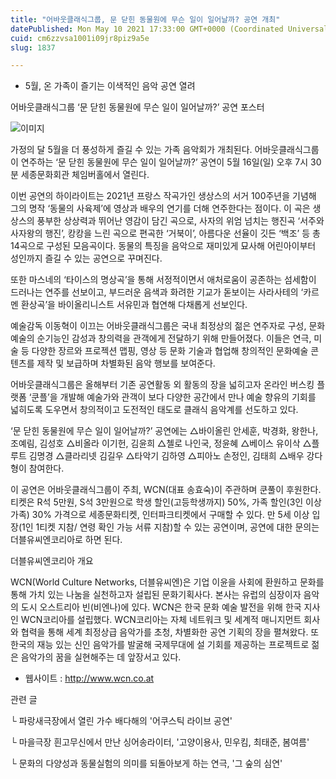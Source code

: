 ```yaml
---
title: "어바웃클래식그룹, 문 닫힌 동물원에 무슨 일이 일어날까? 공연 개최"
datePublished: Mon May 10 2021 17:33:00 GMT+0000 (Coordinated Universal Time)
cuid: cm6zzvsa1001i09jr8piz9a5e
slug: 1837

---
```



- 5월, 온 가족이 즐기는 이색적인 음악 공연 열려

어바웃클래식그룹 ‘문 닫힌 동물원에 무슨 일이 일어날까?’ 공연 포스터

![이미지](https://cdn.hashnode.com/res/hashnode/image/upload/v1739248887951/d9c53f17-ed6f-4d5a-a015-5eaf4d0a8c7a.jpeg)

가정의 달 5월을 더 풍성하게 즐길 수 있는 가족 음악회가 개최된다. 어바웃클래식그룹이 연주하는 ‘문 닫힌 동물원에 무슨 일이 일어날까?’ 공연이 5월 16일(일) 오후 7시 30분 세종문화회관 체임버홀에서 열린다.

이번 공연의 하이라이트는 2021년 프랑스 작곡가인 생상스의 서거 100주년을 기념해 그의 명작 ‘동물의 사육제’에 영상과 배우의 연기를 더해 연주한다는 점이다. 이 곡은 생상스의 풍부한 상상력과 뛰어난 영감이 담긴 곡으로, 사자의 위엄 넘치는 행진곡 ‘서주와 사자왕의 행진’, 캉캉을 느린 곡으로 편곡한 ‘거북이’, 아름다운 선율이 깃든 ‘백조’ 등 총 14곡으로 구성된 모음곡이다. 동물의 특징을 음악으로 재미있게 묘사해 어린아이부터 성인까지 즐길 수 있는 공연으로 꾸며진다.

또한 마스네의 ‘타이스의 명상곡’을 통해 서정적이면서 애처로움이 공존하는 섬세함이 드러나는 연주를 선보이고, 부드러운 음색과 화려한 기교가 돋보이는 사라사테의 ‘카르멘 환상곡’을 바이올리니스트 서유민과 협연해 다채롭게 선보인다.

예술감독 이동혁이 이끄는 어바웃클래식그룹은 국내 최정상의 젊은 연주자로 구성, 문화예술의 순기능인 감성과 창의력을 관객에게 전달하기 위해 만들어졌다. 이들은 연극, 미술 등 다양한 장르와 프로젝션 맵핑, 영상 등 문화 기술과 협업해 창의적인 문화예술 콘텐츠를 제작 및 보급하며 차별화된 음악 행보를 보여준다.

어바웃클래식그룹은 올해부터 기존 공연활동 외 활동의 장을 넓히고자 온라인 버스킹 플랫폼 ‘쿤플’을 개발해 예술가와 관객이 보다 다양한 공간에서 만나 예술 향유의 기회를 넓히도록 도우면서 창의적이고 도전적인 태도로 클래식 음악계를 선도하고 있다.

‘문 닫힌 동물원에 무슨 일이 일어날까?’ 공연에는 △바이올린 안세훈, 박경화, 왕한나, 조예림, 김성호 △비올라 이기헌, 김윤희 △첼로 나인국, 정윤혜 △베이스 유이삭 △플루트 김명경 △클라리넷 김길우 △타악기 김하영 △피아노 손정인, 김태희 △배우 강다형이 참여한다.

이 공연은 어바웃클래식그룹이 주최, WCN(대표 송효숙)이 주관하며 쿤풀이 후원한다. 티켓은 R석 5만원, S석 3만원으로 학생 할인(고등학생까지) 50%, 가족 할인(3인 이상 가족) 30% 가격으로 세종문화티켓, 인터파크티켓에서 구매할 수 있다. 만 5세 이상 입장(1인 1티켓 지참/ 연령 확인 가능 서류 지참)할 수 있는 공연이며, 공연에 대한 문의는 더블유씨엔코리아로 하면 된다.

더블유씨엔코리아 개요

WCN(World Culture Networks, 더블유씨엔)은 기업 이윤을 사회에 환원하고 문화를 통해 가치 있는 나눔을 실천하고자 설립된 문화기획사다. 본사는 유럽의 심장이자 음악의 도시 오스트리아 빈(비엔나)에 있다. WCN은 한국 문화 예술 발전을 위해 한국 지사인 WCN코리아를 설립했다. WCN코리아는 자체 네트워크 및 세계적 매니지먼트 회사와 협력을 통해 세계 최정상급 음악가를 초청, 차별화한 공연 기획의 장을 펼쳐왔다. 또 한국의 재능 있는 신인 음악가를 발굴해 국제무대에 설 기회를 제공하는 프로젝트로 젊은 음악가의 꿈을 실현해주는 데 앞장서고 있다.

- 웹사이트 : http://www.wcn.co.at

관련 글

└ 파랑새극장에서 열린 가수 배다해의 '어쿠스틱 라이브 공연'

└ 마을극장 흰고무신에서 만난 싱어송라이터, '고양이용사, 민우킴, 최태준, 봄여름'

└ 문화의 다양성과 동물실험의 의미를 되돌아보게 하는 연극, '그 숲의 심연'